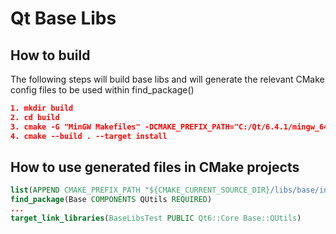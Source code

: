 # Qt Base Libs

## How to build
The following steps will build base libs and will generate the relevant CMake config 
files to be used within find_package()

```cmake
1. mkdir build
2. cd build
3. cmake -G "MinGW Makefiles" -DCMAKE_PREFIX_PATH="C:/Qt/6.4.1/mingw_64/lib/cmake" ..
4. cmake --build . --target install
```

## How to use generated files in CMake projects
```cmake
list(APPEND CMAKE_PREFIX_PATH "${CMAKE_CURRENT_SOURCE_DIR}/libs/base/install")
find_package(Base COMPONENTS QUtils REQUIRED)
...
target_link_libraries(BaseLibsTest PUBLIC Qt6::Core Base::QUtils)
```